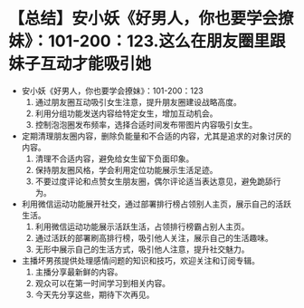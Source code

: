 # 【总结】安小妖《好男人，你也要学会撩妹》：101-200：123.这么在朋友圈里跟妹子互动才能吸引她

-   安小妖《好男人，你也要学会撩妹》：101-200：123
    1.  通过朋友圈互动吸引女生注意，提升朋友圈建设战略高度。
    2.  利用分组功能发送内容给特定女生，增加互动机会。
    3.  控制泡泡圈发布频率，选择合适时间发布带图片内容吸引女生。
-   定期清理朋友圈内容，删除负能量和不合适的内容，尤其是追求的对象讨厌的内容。
    1.  清理不合适内容，避免给女生留下负面印象。
    2.  保持朋友圈风格，学会利用定位功能展示生活足迹。
    3.  不要过度评论和点赞女生朋友圈，偶尔评论适当表达意见，避免跪舔行为。
-   利用微信运动功能展开社交，通过部署排行榜占领别人主页，展示自己的活跃生活。
    1.  利用微信运动功能展示活跃生活，占领排行榜霸占别人主页。
    2.  通过活跃的部署刷高排行榜，吸引他人关注，展示自己的生活趣味。
    3.  无形中展示自己的生活方式，吸引他人注意，提升社交魅力。
-   主播坏男孩提供处理感情问题的知识和技巧，欢迎关注和订阅专辑。
    1.  主播分享最新鲜的内容。
    2.  观众可以在第一时间学习到相关内容。
    3.  今天先分享这些，期待下次再见。